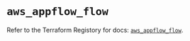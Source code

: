 # `aws_appflow_flow`

Refer to the Terraform Registory for docs: [`aws_appflow_flow`](https://registry.terraform.io/providers/hashicorp/aws/5.29.0/docs/resources/appflow_flow).
